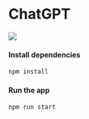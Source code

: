 # ChatGPT

![](https://cdn.discordapp.com/attachments/692608173776961546/1004004062062202950/unknown.png)

#### Install dependencies
```bash
npm install
```

#### Run the app
```bash
npm run start
```
